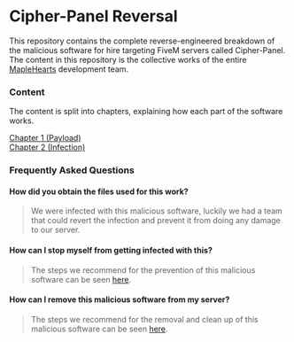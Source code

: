 # Cipher-Panel Reversal 
This repository contains the complete reverse-engineered breakdown of the malicious software for hire targeting FiveM servers called Cipher-Panel. The content in this repository is the collective works of the entire [MapleHearts](https://www.maplehearts.net/) development team.

### Content
The content is split into chapters, explaining how each part of the software works.

[Chapter 1 (Payload)](https://github.com/ericstolly/cipher/blob/main/chapters/chapter-1-payload.md) </br>
[Chapter 2 (Infection)](https://github.com/ericstolly/cipher/blob/main/chapters/chapter-2-infection.md)

### Frequently Asked Questions
#### How did you obtain the files used for this work?
> We were infected with this malicious software, luckily we had a team that could revert the infection and prevent it from doing any damage to our server.

#### How can I stop myself from getting infected with this?
> The steps we recommend for the prevention of this malicious software can be seen [here](https://github.com/ericstolly/cipher/).

#### How can I remove this malicious software from my server?
> The steps we recommend for the removal and clean up of this malicious software can be seen [here](https://github.com/ericstolly/cipher/).
